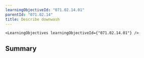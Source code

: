 ```yaml
---
learningObjectiveId: "071.02.14.01"
parentId: "071.02.14"
title: Describe downwash
---
```


```tsx eval
<LearningObjectives learningObjectiveId={"071.02.14.01"} />
```

## Summary
